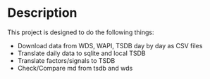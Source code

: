 # Description

This project is designed to do the following things:

+ Download data from WDS, WAPI, TSDB day by day as CSV files
+ Translate daily data to sqlite and local TSDB
+ Translate factors/signals to TSDB
+ Check/Compare md from tsdb and wds
